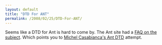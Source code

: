 ```yaml
---
layout: default
title: "DTD For ANT"
permalink: /2008/02/25/DTD-For-ANT/
---
```


<p>Seems like a DTD for Ant is hard to come by. The Ant site had a <a href="http://ant.apache.org/faq.html#dtd" target="_blank">FAQ on the subject</a>. Which points you to <a href="http://www.sdv.fr/pages/casa/html/ant-dtd.en.html" target="_blank">Michel Casabianca's Ant DTD</a> attempt.</p>